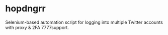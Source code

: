 # hopdngrr
Selenium-based automation script for logging into multiple Twitter accounts with proxy &amp; 2FA  7777support.
